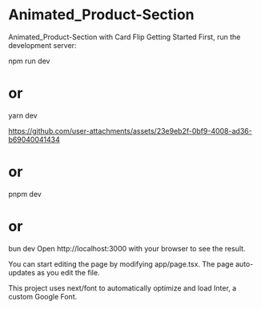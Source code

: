 # Animated_Product-Section
Animated_Product-Section with Card Flip
Getting Started
First, run the development server:

npm run dev
# or
yarn dev

https://github.com/user-attachments/assets/23e9eb2f-0bf9-4008-ad36-b69040041434


# or
pnpm dev
# or
bun dev
Open http://localhost:3000 with your browser to see the result.

You can start editing the page by modifying app/page.tsx. The page auto-updates as you edit the file.

This project uses next/font to automatically optimize and load Inter, a custom Google Font.
